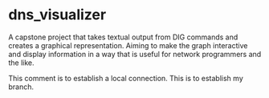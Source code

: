 # dns_visualizer
A capstone project that takes textual output from DIG commands and creates a graphical representation. Aiming to make the graph interactive and display information in a way that is useful for network programmers and the like.

This comment is to establish a local connection. This is to establish my branch.
